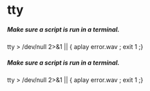 # tty

##### Make sure a script is run in a terminal.

   tty  > /dev/null 2>&1 || { aplay error.wav ; exit 1 ;}

##### Make sure a script is run in a terminal.

   tty  > /dev/null 2>&1 || { aplay error.wav ; exit 1 ;}

